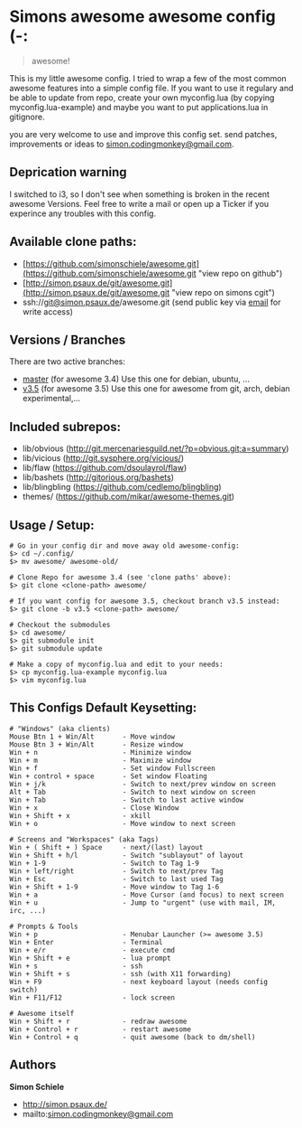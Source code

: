 # Simons awesome awesome config (-:
> awesome!

This is my little awesome config. I tried to wrap a few of the most common
awesome features into a simple config file. If you want to use it regulary
and be able to update from repo, create your own myconfig.lua (by copying
myconfig.lua-example) and maybe you want to put applications.lua in gitignore.

you are very welcome to use and improve this config set. send patches,
improvements or ideas to <simon.codingmonkey@gmail.com>.


## Deprication warning
I switched to i3, so I don't see when something is broken in the recent
awesome Versions. Feel free to write a mail or open up a Ticker if you
experince any troubles with this config.


## Available clone paths:
 * [https://github.com/simonschiele/awesome.git](https://github.com/simonschiele/awesome.git "view repo on github")
 * [http://simon.psaux.de/git/awesome.git](http://simon.psaux.de/git/awesome.git "view repo on simons cgit")
 * ssh://git@simon.psaux.de/awesome.git (send public key via [email](mailto:simon.codingmonkey@googlemail.com "mailto:simon.codingmonkey@googlemail.com") for write access)

## Versions / Branches
There are two active branches:

 * [master](https://github.com/simonschiele/awesome "master branch on github") (for awesome 3.4)
   Use this one for debian, ubuntu, ...
 * [v3.5](https://github.com/simonschiele/awesome/tree/v3.5 "v3.5 branch on github") (for awesome 3.5) 
   Use this one for awesome from git, arch, debian experimental,...

## Included subrepos:
* lib/obvious (http://git.mercenariesguild.net/?p=obvious.git;a=summary)
* lib/vicious (http://git.sysphere.org/vicious/)
* lib/flaw (https://github.com/dsoulayrol/flaw)
* lib/bashets (http://gitorious.org/bashets)
* lib/blingbling (https://github.com/cedlemo/blingbling)
* themes/ (https://github.com/mikar/awesome-themes.git)

## Usage / Setup:

```
# Go in your config dir and move away old awesome-config:
$> cd ~/.config/
$> mv awesome/ awesome-old/

# Clone Repo for awesome 3.4 (see 'clone paths' above):
$> git clone <clone-path> awesome/

# If you want config for awesome 3.5, checkout branch v3.5 instead:
$> git clone -b v3.5 <clone-path> awesome/

# Checkout the submodules
$> cd awesome/
$> git submodule init
$> git submodule update

# Make a copy of myconfig.lua and edit to your needs:
$> cp myconfig.lua-example myconfig.lua
$> vim myconfig.lua
```

## This Configs Default Keysetting:

    # "Windows" (aka clients)
    Mouse Btn 1 + Win/Alt       - Move window
    Mouse Btn 3 + Win/Alt       - Resize window
    Win + n                     - Minimize window
    Win + m                     - Maximize window
    Win + f                     - Set window Fullscreen
    Win + control + space       - Set window Floating
    Win + j/k                   - Switch to next/prev window on screen
    Alt + Tab                   - Switch to next window on screen
    Win + Tab                   - Switch to last active window
    Win + x                     - Close Window
    Win + Shift + x             - xkill
    Win + o                     - Move window to next screen

    # Screens and "Workspaces" (aka Tags)
    Win + ( Shift + ) Space     - next/(last) layout
    Win + Shift + h/l           - Switch "sublayout" of layout
    Win + 1-9                   - Switch to Tag 1-9
    Win + left/right            - Switch to next/prev Tag
    Win + Esc                   - Switch to last used Tag
    Win + Shift + 1-9           - Move window to Tag 1-6
    Win + a                     - Move Cursor (and focus) to next screen
    Win + u                     - Jump to "urgent" (use with mail, IM, irc, ...)

    # Prompts & Tools
    Win + p                     - Menubar Launcher (>= awesome 3.5)
    Win + Enter                 - Terminal
    Win + e/r                   - execute cmd
    Win + Shift + e             - lua prompt
    Win + s                     - ssh
    Win + Shift + s             - ssh (with X11 forwarding)
    Win + F9                    - next keyboard layout (needs config switch)
    Win + F11/F12               - lock screen

    # Awesome itself
    Win + Shift + r             - redraw awesome
    Win + Control + r           - restart awesome
    Win + Control + q           - quit awesome (back to dm/shell)

## Authors

**Simon Schiele**

 * http://simon.psaux.de/
 * mailto:<simon.codingmonkey@gmail.com>
